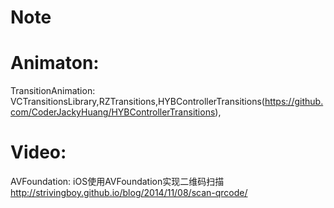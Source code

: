 # Note
# Animaton: 
TransitionAnimation:
VCTransitionsLibrary,RZTransitions,HYBControllerTransitions(https://github.com/CoderJackyHuang/HYBControllerTransitions),
# Video:
AVFoundation:
iOS使用AVFoundation实现二维码扫描 http://strivingboy.github.io/blog/2014/11/08/scan-qrcode/




